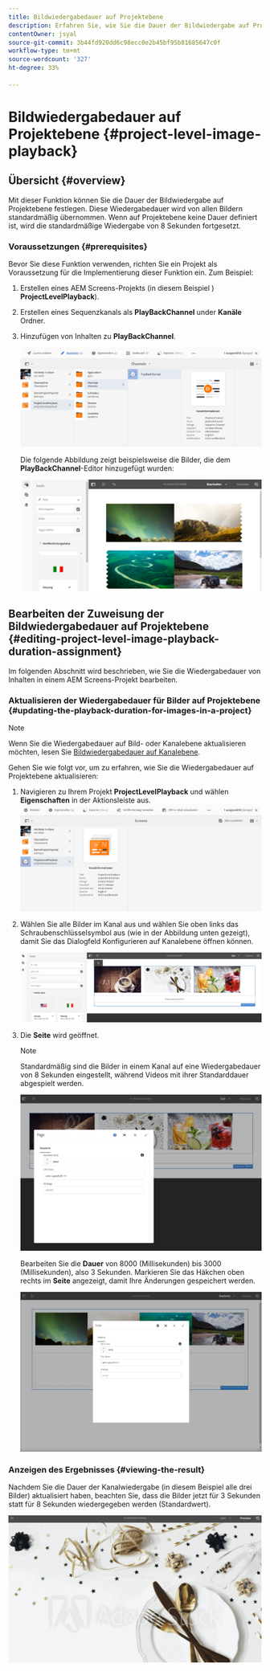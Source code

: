 ```yaml
---
title: Bildwiedergabedauer auf Projektebene
description: Erfahren Sie, wie Sie die Dauer der Bildwiedergabe auf Projektebene definieren.
contentOwner: jsyal
source-git-commit: 3b44fd920dd6c98ecc0e2b45bf95b81685647c0f
workflow-type: tm+mt
source-wordcount: '327'
ht-degree: 33%

---
```



# Bildwiedergabedauer auf Projektebene {#project-level-image-playback}

## Übersicht {#overview}

Mit dieser Funktion können Sie die Dauer der Bildwiedergabe auf Projektebene festlegen. Diese Wiedergabedauer wird von allen Bildern standardmäßig übernommen. Wenn auf Projektebene keine Dauer definiert ist, wird die standardmäßige Wiedergabe von 8 Sekunden fortgesetzt.

### Voraussetzungen {#prerequisites}

Bevor Sie diese Funktion verwenden, richten Sie ein Projekt als Voraussetzung für die Implementierung dieser Funktion ein. Zum Beispiel:

1. Erstellen eines AEM Screens-Projekts (in diesem Beispiel ) **ProjectLevelPlayback**).
1. Erstellen eines Sequenzkanals als **PlayBackChannel** under **Kanäle** Ordner.
1. Hinzufügen von Inhalten zu **PlayBackChannel**.

   ![Assets](assets/image_playback1.png)

   Die folgende Abbildung zeigt beispielsweise die Bilder, die dem **PlayBackChannel**-Editor hinzugefügt wurden:

   ![Assets](assets/image_playback2.png)

## Bearbeiten der Zuweisung der Bildwiedergabedauer auf Projektebene {#editing-project-level-image-playback-duration-assignment}

Im folgenden Abschnitt wird beschrieben, wie Sie die Wiedergabedauer von Inhalten in einem AEM Screens-Projekt bearbeiten.

### Aktualisieren der Wiedergabedauer für Bilder auf Projektebene {#updating-the-playback-duration-for-images-in-a-project}


>[!NOTE]
>
>Wenn Sie die Wiedergabedauer auf Bild- oder Kanalebene aktualisieren möchten, lesen Sie [Bildwiedergabedauer auf Kanalebene](channel-level-image-playback.md).

Gehen Sie wie folgt vor, um zu erfahren, wie Sie die Wiedergabedauer auf Projektebene aktualisieren:

1. Navigieren zu Ihrem Projekt **ProjectLevelPlayback** und wählen **Eigenschaften** in der Aktionsleiste aus.
   ![Assets](assets/image_playback3.png)

1. Wählen Sie alle Bilder im Kanal aus und wählen Sie oben links das Schraubenschlüsselsymbol aus (wie in der Abbildung unten gezeigt), damit Sie das Dialogfeld Konfigurieren auf Kanalebene öffnen können.

   ![screen_shot_2019-06-25at95945am](assets/screen_shot_2019-06-25at95945am.png)

1. Die **Seite** wird geöffnet.

   >[!NOTE]
   >
   >Standardmäßig sind die Bilder in einem Kanal auf eine Wiedergabedauer von 8 Sekunden eingestellt, während Videos mit ihrer Standarddauer abgespielt werden.

   ![screen_shot_2019-06-25at100343am](assets/screen_shot_2019-06-25at100343am.png)

   Bearbeiten Sie die **Dauer** von 8000 (Millisekunden) bis 3000 (Millisekunden), also 3 Sekunden. Markieren Sie das Häkchen oben rechts im **Seite** angezeigt, damit Ihre Änderungen gespeichert werden.

   ![screen_shot_2019-06-25at101527am](assets/screen_shot_2019-06-25at101527am.png)

### Anzeigen des Ergebnisses {#viewing-the-result}

Nachdem Sie die Dauer der Kanalwiedergabe (in diesem Beispiel alle drei Bilder) aktualisiert haben, beachten Sie, dass die Bilder jetzt für 3 Sekunden statt für 8 Sekunden wiedergegeben werden (Standardwert).

![channel_preview](assets/channel_preview.gif)

